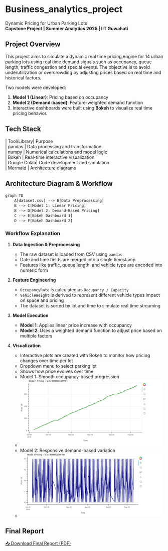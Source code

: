 # Business_analytics_project
  Dynamic Pricing for Urban Parking Lots  
**Capstone Project | Summer Analytics 2025 | IIT Guwahati**

## Project Overview
This project aims to simulate a dynamic real time pricing engine for 14 urban parking lots using real time demand signals such as occupancy, queue length, traffic congestion and special events. The objective is to avoid underutilization or overcrowding by adjusting prices based on real time and historical factors.

Two models were developed:
1. **Model 1 (Linear)**: Pricing based on occupancy
2. **Model 2 (Demand-based)**: Feature-weighted demand function
3. Interactive dashboards were built using **Bokeh** to visualize real time pricing behavior.

## Tech Stack

| Tool/Library| Purpose                        
| pandas      | Data processing and transformation  
| numpy       | Numerical calculations and model logic  
| Bokeh       | Real-time interactive visualization  
| Google Colab| Code development and simulation   
| Mermaid     | Architecture diagrams  


##  Architecture Diagram & Workflow

```mermaid
graph TD
    A[dataset.csv] --> B[Data Preprocessing]
    B --> C[Model 1: Linear Pricing]
    B --> D[Model 2: Demand-Based Pricing]
    C --> E[Bokeh Dashboard 1]
    D --> F[Bokeh Dashboard 2]
```
###  Workflow Explanation

1. **Data Ingestion & Preprocessing**
   - The raw dataset is loaded from CSV using `pandas`
   - Date and time fields are merged into a single timestamp
   - Features like traffic, queue length, and vehicle type are encoded into numeric form

2. **Feature Engineering**
   - `OccupancyRate` is calculated as `Occupancy / Capacity`
   - `VehicleWeight` is derived to represent different vehicle types impact on space and pricing
   - The dataset is sorted by lot and time to simulate real time streaming

3. **Model Execution**
   - **Model 1**: Applies linear price increase with occupancy
   - **Model 2**: Uses a weighted demand function to adjust price based on multiple factors

4. **Visualization**
   - Interactive plots are created with Bokeh to monitor how pricing changes over time per lot
   - Dropdown menu to select parking lot
   - Shows how price evolves over time
   - Model 1: Smooth occupancy-based progression
   - ![Model 1 Dashboard](Model1.dashboard.png)
   - Model 2: Responsive demand-based variation
   - ![Model 2 Dashboard](Model2.dashboard.png)

 ## Final Report

[📥 Download Final Report (PDF)](final_report.pdf)


